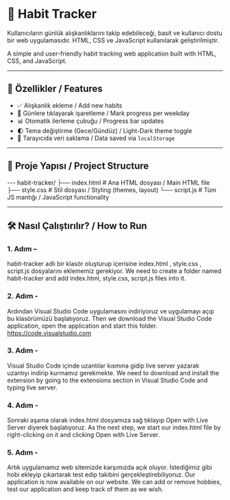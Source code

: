 # 🌱 Habit Tracker

Kullanıcıların günlük alışkanlıklarını takip edebileceği, basit ve kullanıcı dostu bir web uygulamasıdır. HTML, CSS ve JavaScript kullanılarak geliştirilmiştir.

A simple and user-friendly habit tracking web application built with HTML, CSS, and JavaScript.

---

## 🚀 Özellikler / Features

- ✅ Alışkanlık ekleme / Add new habits  
- 📅 Günlere tıklayarak işaretleme / Mark progress per weekday  
- 📊 Otomatik ilerleme çubuğu / Progress bar updates  
- 🌓 Tema değiştirme (Gece/Gündüz) / Light-Dark theme toggle  
- 💾 Tarayıcıda veri saklama / Data saved via `localStorage`

---

## 📁 Proje Yapısı / Project Structure

--- habit-tracker/
├── index.html # Ana HTML dosyası / Main HTML file
├── style.css # Stil dosyası / Styling (themes, layout)
└── script.js # Tüm JS mantığı / JavaScript functionality


---

## 🛠️ Nasıl Çalıştırılır? / How to Run

### 1. Adım –
  habit-tracker adlı bir klasör oluşturup içerisine index.html , style.css , script.js dosyalarını eklememiz gerekiyor.
  We need to create a folder named habit-tracker and add index.html, style.css, script.js files into it.
### 2. Adım - 
  Ardından Visual Studio Code uygulamasını indiriyoruz ve uygulamayı açıp bu klasörümüzü başlatıyoruz.
  Then we download the Visual Studio Code application, open the application and start this folder.
  https://code.visualstudio.com

### 3. Adım - 
  Visual Studio Code içinde uzantılar kısmına gidip live server yazarak uzantıyı indirip kurmamız gerekmekte.
  We need to download and install the extension by going to the extensions section in Visual Studio Code and typing live server.

### 4. Adım - 
  Sonraki aşama olarak index.html dosyamıza sağ tıklayıp Open with Live Server diyerek başlatıyoruz.
  As the next step, we start our index.html file by right-clicking on it and clicking Open with Live Server.

### 5. Adım - 
  Artık uygulamamız web sitemizde karşımızda açık oluyor. İstediğimiz gibi hobi ekleyip çıkartarak test edip takibini gerçekleştirebiliyoruz.
  Our application is now available on our website. We can add or remove hobbies, test our application and keep track of them as we wish.
